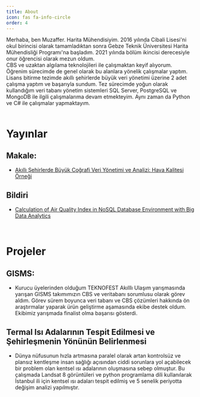 ```yaml
---
title: About
icon: fas fa-info-circle
order: 4
---
```


<div class='text-justify'>
Merhaba, ben Muzaffer. Harita Mühendisiyim. 2016 yılında Cibali Lisesi'ni okul birincisi olarak tamamladıktan sonra Gebze Teknik Üniversitesi Harita Mühendisliği Programı'na başladım. 2021 yılında bölüm ikincisi derecesiyle onur öğrencisi olarak mezun oldum.</div>

<div class='text-justify'>CBS ve uzaktan algılama teknolojileri ile çalışmaktan keyif alıyorum. Öğrenim sürecimde de genel olarak bu alanlara yönelik çalışmalar yaptım. Lisans bitirme tezimde akıllı şehirlerde büyük veri yönetimi üzerine 2 adet çalışma yaptım ve başarıyla sundum. Tez sürecimde yoğun olarak kullandığım veri tabanı yönetim sistemleri SQL Server, PostgreSQL ve MongoDB ile ilgili çalışmalarıma devam etmekteyim. Aynı zaman da Python ve C# ile çalışmalar yapmaktayım.</div>
<br>

# Yayınlar

## Makale:

* [Akıllı Şehirlerde Büyük Coğrafi Veri Yönetimi ve Analizi: Hava Kalitesi Örneği](https://dergipark.org.tr/tr/pub/geomatik/issue/66138/938855)

## Bildiri

* [Calculation of Air Quality Index in NoSQL Database Environment with Big Data Analytics](https://www.youtube.com/watch?v=X_LwK2D-Clg)

<br>

# Projeler

## GISMS:

* <div class='text-justify'>Kurucu üyelerinden olduğum TEKNOFEST Akılllı Ulaşım yarışmasında yarışan GISMS takımımızın CBS ve veritabanı sorumlusu olarak görev aldım. Görev sürem boyunca veri tabanı ve CBS çözümleri hakkında ön araştırmalar yaparak ürün geliştirme aşamasında ekibe destek oldum. Ekibimiz yarışmada finalist olma başarısı gösterdi. </div>

## Termal Isı Adalarının Tespit Edilmesi ve Şehirleşmenin Yönünün Belirlenmesi

* <div class='text-justify'>Dünya nüfusunun hızla artmasına paralel olarak artan kontrolsüz ve plansız kentleşme insan sağlığı açısından ciddi sorunlara yol açabilecek bir problem olan kentsel ısı adalarının oluşmasına sebep olmuştur. Bu çalışmada Landsat 8 görüntüleri ve python programlama dili kullanılarak İstanbul ili için kentsel ısı adaları tespit edilmiş ve 5 senelik periyotta değişim analizi yapılmıştır.</div>
